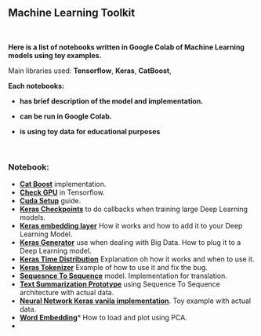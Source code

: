 ## Machine Learning Toolkit

</br>

**Here is a list of notebooks written in Google Colab of Machine Learning models using toy examples.**

Main libraries used: **Tensorflow**, **Keras**, **CatBoost**, 

**Each notebooks:**
* **has brief description of the model and implementation.**

* **can be run in Google Colab.**

* **is using toy data for educational purposes**

</br>

### Notebook:

*  **[Cat Boost](https://github.com/gmihaila/deep_learning_toolbox/blob/master/cat_boost.ipynb)** implementation.
*  **[Check GPU](https://github.com/gmihaila/machine_learning_toolbox/blob/master/check_gpu.ipynb)** in Tensorflow.
*  **[Cuda Setup](https://github.com/gmihaila/machine_learning_toolbox/blob/master/cuda_setup.md)** guide.
*  **[Keras Checkpoints](https://github.com/gmihaila/machine_learning_toolbox/blob/master/keras_checkpoins.ipynb)** to do callbacks when training large Deep Learning models.
*  **[Keras embedding layer](https://github.com/gmihaila/machine_learning_toolbox/blob/master/keras_embedding.ipynb)** How it works and how to add it to your Deep Learning Model.
*  **[Keras Generator](https://github.com/gmihaila/machine_learning_toolbox/blob/master/keras_generator.ipynb)** use when dealing with Big Data. How to plug it to a Deep Learning model.
*  **[Keras Time Distribution](https://github.com/gmihaila/machine_learning_toolbox/blob/master/keras_time_distribution.ipynb)** Explanation oh how it works and when to use it.
*  **[Keras Tokenizer](https://github.com/gmihaila/machine_learning_toolbox/blob/master/keras_tokenizer_fix.ipynb)** Example of how to use it and fix the bug.
*  **[Sequesnce To Sequence](https://github.com/gmihaila/machine_learning_toolbox/blob/master/seq2seq_translator.ipynb)** model. Implementation for translation.
*  **[Text Summarization Prototype](https://github.com/gmihaila/machine_learning_toolbox/blob/master/text_sum_no_generator.ipynb)** using Sequence To Sequence architecture with actual data.
*  **[Neural Network Keras vanila implementation](https://github.com/gmihaila/machine_learning_toolbox/blob/master/vanila_nn.ipynb)**. Toy example with actual data.
*  **[Word Embedding](https://github.com/gmihaila/machine_learning_toolbox/blob/master/word_embeddings_visualize.ipynb)*** How to load and plot using PCA.
*  []()
